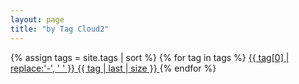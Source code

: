 ```yaml
---
layout: page
title: "by Tag Cloud2"
---
```


{% assign tags = site.tags | sort %}
{% for tag in tags %}
 <span class="site-tag">
    <a href="/tag/{{ tag | first | slugize }}/"
        style="font-size: {{ tag | last | size  |  times: 4 | divided_by: site.tags.size | plus: 80  }}%">
            {{ tag[0] | replace:'-', ' ' }} {{ tag | last | size }}
    </a>
</span>
{% endfor %}
